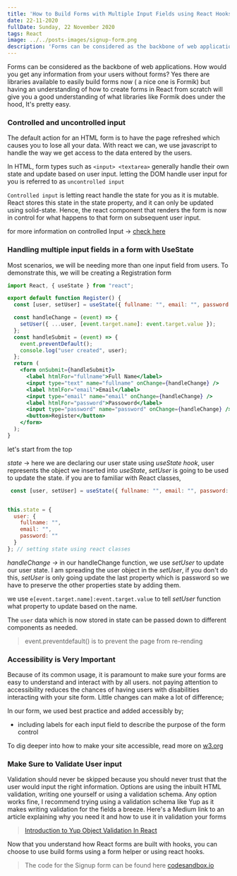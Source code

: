 ```yaml
---
title: 'How to Build Forms with Multiple Input Fields using React Hooks'
date: 22-11-2020
fullDate: Sunday, 22 November 2020
tags: React
image: ../../posts-images/signup-form.png
description: 'Forms can be considered as the backbone of web applications. How would you get any information from your users without forms?'
---
```


Forms can be considered as the backbone of web applications. How would you get any information from your users without forms? Yes there are libraries available to easily build forms now ( a nice one is Formik) but having an understanding of how to create forms in React from scratch will give you a good understanding of what libraries like Formik does under the hood, It's pretty easy. 

### Controlled and uncontrolled input

The default action for an HTML form is to have the page refreshed which causes you to lose all your data. With react we can, we use javascript to handle the way we get access to the data entered by the users.

In HTML, form types such as `<input> <textarea>` generally handle their own state and update based on user input. letting the DOM handle user input for you is referred to as `uncontrolled input`

`Controlled input` is letting react handle the state for you as it is mutable. React stores this state in the state property, and it can only be updated using solid-state. Hence, the react component that renders the form is now in control for what happens to that form on subsequent user input.

for more information on controlled Input → [check here](https://reactjs.org/docs/forms.html)

### Handling multiple input fields in a form with UseState

Most scenarios, we will be needing more than one input field from users. To demonstrate this, we will be creating a Registration form

```jsx
import React, { useState } from "react";

export default function Register() {
  const [user, setUser] = useState({ fullname: "", email: "", password: "" });

  const handleChange = (event) => {
    setUser({ ...user, [event.target.name]: event.target.value });
  };
  const handleSubmit = (event) => {
    event.preventDefault();
    console.log("user created", user);
  };
  return (
    <form onSubmit={handleSubmit}>
      <label htmlFor="fullname">Full Name</label>
      <input type="text" name="fullname" onChange={handleChange} />
      <label htmlFor="email">Email</label>
      <input type="email" name="email" onChange={handleChange} />
      <label htmlFor="password">Passoword</label>
      <input type="password" name="password" onChange={handleChange} />
      <button>Register</button>
    </form>
  );
}
```

let's start from the top

*state* → here we are declaring our user state using *useState hook*, user represents the object we inserted into *useState*, *setUser* is going to be used to update the state.  if you are to familiar with  React classes, 

```jsx
 const [user, setUser] = useState({ fullname: "", email: "", password: "" });
```

```jsx

this.state = {
  user: {
    fullname: "",
    email: "",
    password: ""
  }
}; // setting state using react classes
```

*handleChange →* in our handleChange function, we use *setUser* to update our user state. I am spreading the user object in the *setUser*, if you don't do this, *setUser* is only going update the last property which is password so we have to preserve the other properties state by adding them.

we use `e[event.target.name]:event.target.value` to tell *setUser* function what property to update based on the name.

The `user` data which is now stored in state can be passed down to different components as needed.

> event.preventdefault() is to prevent the page from re-rending

### Accessibility is Very Important

Because of its common usage, it is paramount to make sure your forms are easy to understand and interact with by all users. not paying attention to accessibility reduces the  chances of having users with disabilities interacting with your site form. Little changes can make a lot of difference;

In our form, we used best practice and added accessibly by;

- including labels for each input field to describe the purpose of the form control

To dig deeper into how to make your site accessible, read more on [w3.org](https://www.w3.org/WAI/tutorials/forms/)

### Make Sure to Validate User input

Validation should never be skipped because you should never trust that the user would input the right information.  Options are using the inbuilt HTML validation, writing one yourself or using a validation schema. Any option works fine, I recommend trying using a validation schema like Yup as it makes writing validation for the fields a breeze. Here's a Medium link to an article explaining why you need it and how to use it in validation your forms
> [Introduction to Yup Object Validation In React](https://medium.com/@rossbulat/introduction-to-yup-object-validation-in-react-9863af93dc0e)

Now that you understand how React forms are built with hooks, you can choose to use build forms using a form helper or using react hooks.

> The code for the Signup form can be found here [codesandbox.io](https://codesandbox.io/s/how-to-build-forms-with-multiple-input-fields-using-react-hooks-2c7dt?file=/src/styles.css)
